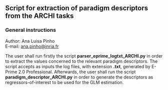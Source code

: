 ## Script for extraction of paradigm descriptors from the ARCHI tasks  

### General instructions    

Author: Ana Luisa Pinho  
E-mail: ana.pinho@inria.fr  

The user shall run firstly the script __parser\_eprime\_logtxt\_ARCHI.py__ in order to extract the values concerned to the relevant paradigm descriptors. The script accepts as inputs the log files, with extension __.txt__, generated by E-Prime 2.0 Professional. Afterwards, the user shall run the script __paradigm\_descriptor\_ARCHI.py__ in order to generate the descriptors as regressors-of-interest to be used for the GLM estimation.
